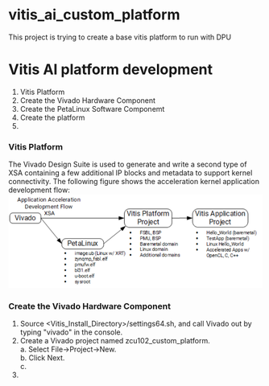 # vitis_ai_custom_platform
This project is trying to create a base vitis platform to run with DPU


# Vitis AI platform development
1. Vitis Platform
2. Create the Vivado Hardware Component
3. Create the PetaLinux Software Componemt
4. Create the platform
5. 

### Vitis Platform
The Vivado Design Suite is used to generate and write a second type of XSA containing a few additional IP blocks and metadata to support kernel connectivity. The following figure shows the acceleration kernel application development flow:
![vitis_acceleration_flow.PNG](/pic_for_readme/vitis_acceleration_flow.PNG)

### Create the Vivado Hardware Component
1. Source <Vitis_Install_Directory>/settings64.sh, and call Vivado out by typing "vivado" in the console.<br />
2. Create a Vivado project named zcu102_custom_platform.<br />
  a. Select File->Project->New.<br />
  b. Click Next.<br />
  c. <br />
2. 
